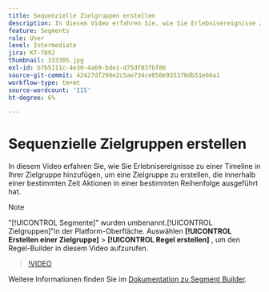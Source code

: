 ```yaml
---
title: Sequenzielle Zielgruppen erstellen
description: In diesem Video erfahren Sie, wie Sie Erlebnisereignisse zu einer Timeline in Ihrer Zielgruppe hinzufügen, um eine Zielgruppe zu erstellen, die innerhalb einer bestimmten Zeit Aktionen in einer bestimmten Reihenfolge ausgeführt hat.
feature: Segments
role: User
level: Intermediate
jira: KT-7892
thumbnail: 333305.jpg
exl-id: b7b5111c-4e30-4a69-bde1-d75df03fbf86
source-git-commit: 42427df298e2c5ae734ce050e935378db51e66a1
workflow-type: tm+mt
source-wordcount: '115'
ht-degree: 6%

---
```


# Sequenzielle Zielgruppen erstellen

In diesem Video erfahren Sie, wie Sie Erlebnisereignisse zu einer Timeline in Ihrer Zielgruppe hinzufügen, um eine Zielgruppe zu erstellen, die innerhalb einer bestimmten Zeit Aktionen in einer bestimmten Reihenfolge ausgeführt hat.

>[!NOTE]
>
> &quot;[!UICONTROL Segmente]&quot; wurden umbenannt.[!UICONTROL Zielgruppen]&quot;in der Platform-Oberfläche. Auswählen **[!UICONTROL Erstellen einer Zielgruppe]** > **[!UICONTROL Regel erstellen]** , um den Regel-Builder in diesem Video aufzurufen.

>[!VIDEO](https://video.tv.adobe.com/v/333305/?quality=12&learn=on)

Weitere Informationen finden Sie im [Dokumentation zu Segment Builder](https://experienceleague.adobe.com/docs/experience-platform/segmentation/ui/segment-builder.html?lang=de).
